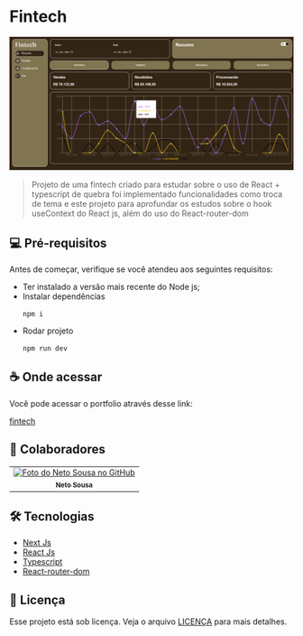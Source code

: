 # Fintech

<img src="repository/assets/project_img.png" alt="Exemplo imagem">

> Projeto de uma fintech criado para estudar sobre o uso de React + typescript de quebra foi implementado funcionalidades como troca de tema e este projeto para aprofundar os estudos sobre o hook useContext do React js, além do uso do React-router-dom

## 💻 Pré-requisitos

Antes de começar, verifique se você atendeu aos seguintes requisitos:

* Ter instalado a versão mais recente do Node js;
* Instalar dependências
  ```
  npm i
  ```
* Rodar projeto
  ```
  npm run dev
  ```

## ☕ Onde acessar

Você pode acessar o portfolio através desse link:

[fintech](https://fintech-sigma-coral.vercel.app/)

## 🤝 Colaboradores

<table>
  <tr>
    <td align="center">
      <a href="#">
        <img src="https://avatars.githubusercontent.com/u/63481821" width="100px;" alt="Foto do Neto Sousa no GitHub"/><br>
        <sub>
          <b>Neto Sousa</b>
        </sub>
      </a>
    </td>
  </tr>
</table>

## 🛠️ Tecnologias

* [Next Js](https://nextjs.org/)
* [React Js](https://react.dev/)
* [Typescript](https://www.typescriptlang.org/)
* [React-router-dom](https://reactrouter.com/en/main)

## 📝 Licença

Esse projeto está sob licença. Veja o arquivo [LICENÇA](LICENSE.md) para mais detalhes.
